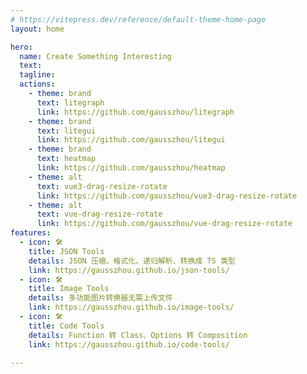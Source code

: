 ```yaml
---
# https://vitepress.dev/reference/default-theme-home-page
layout: home

hero:
  name: Create Something Interesting
  text: 
  tagline: 
  actions:
    - theme: brand
      text: litegraph
      link: https://github.com/gausszhou/litegraph
    - theme: brand
      text: litegui
      link: https://github.com/gausszhou/litegui
    - theme: brand
      text: heatmap
      link: https://github.com/gausszhou/heatmap
    - theme: alt
      text: vue3-drag-resize-rotate
      link: https://github.com/gausszhou/vue3-drag-resize-rotate
    - theme: alt
      text: vue-drag-resize-rotate
      link: https://github.com/gausszhou/vue-drag-resize-rotate
features:
  - icon: 🛠️
    title: JSON Tools
    details: JSON 压缩、格式化、递归解析、转换成 TS 类型
    link: https://gausszhou.github.io/json-tools/
  - icon: 🛠️
    title: Image Tools
    details: 多功能图片转换器无需上传文件
    link: https://gausszhou.github.io/image-tools/
  - icon: 🛠️
    title: Code Tools
    details: Function 转 Class、Options 转 Composition 
    link: https://gausszhou.github.io/code-tools/

---
```


